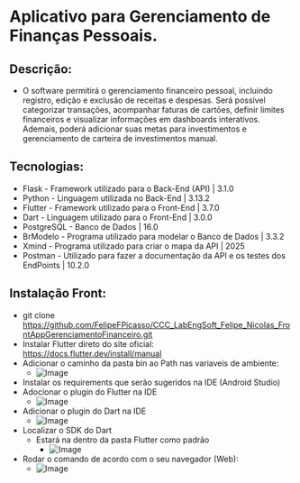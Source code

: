 # Aplicativo para Gerenciamento de Finanças Pessoais.


## Descrição: 
- O software permitirá o gerenciamento financeiro pessoal, incluindo registro, edição e exclusão de receitas e despesas. Será possível categorizar transações, acompanhar faturas de cartões, definir limites financeiros e visualizar informações em dashboards interativos. Ademais, poderá adicionar suas metas para investimentos e gerenciamento de carteira de investimentos manual.

## Tecnologias:
- Flask - Framework utilizado para o Back-End (API) | 3.1.0
- Python - Linguagem utilizada no Back-End | 3.13.2
- Flutter - Framework utilizado para o Front-End | 3.7.0
- Dart - Linguagem utilizado para o Front-End | 3.0.0
- PostgreSQL - Banco de Dados | 16.0 
- BrModelo - Programa utilizado para modelar o Banco de Dados | 3.3.2
- Xmind - Programa utilizado para criar o mapa da API | 2025
- Postman -  Utilizado para fazer a documentação da API e os testes dos EndPoints | 10.2.0


## Instalação Front:

- git clone https://github.com/FelipeFPicasso/CCC_LabEngSoft_Felipe_Nicolas_FrontAppGerenciamentoFinanceiro.git
- Instalar Flutter direto do site oficial: https://docs.flutter.dev/install/manual
- Adicionar o caminho da pasta bin ao Path nas variaveis de ambiente:
    - ![Image](https://github.com/user-attachments/assets/29f726eb-f035-4dd1-b02d-b7e8e8012689)
- Instalar os requirements que serão sugeridos na IDE (Android Studio)
- Adocionar o plugin do Flutter na IDE
    - ![Image](https://github.com/user-attachments/assets/8e938742-9f33-478e-9b3e-8d18fabdefd0)
- Adicionar o plugin do Dart na IDE
    - ![Image](https://github.com/user-attachments/assets/6f634e39-7192-49ff-85cd-e4a2e214074d)
- Localizar o SDK do Dart
    - Estará na dentro da pasta Flutter como padrão
        - ![Image](https://github.com/user-attachments/assets/4982a525-6ead-4e37-b297-08e6cd8644b4)
- Rodar o comando de acordo com o seu navegador (Web):
    - ![Image](https://github.com/user-attachments/assets/ae485b38-3603-4072-9ad6-11e27e0f85d8)



